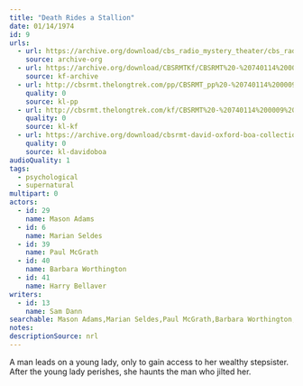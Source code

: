 ```yaml
---
title: "Death Rides a Stallion"
date: 01/14/1974
id: 9
urls: 
  - url: https://archive.org/download/cbs_radio_mystery_theater/cbs_radio_mystery_theater-0001-0050.zip/cbs_radio_mystery_theater-0001-0050%2Fcbsrmt_0009_death_rides_a_stallion.mp3
    source: archive-org
  - url: https://archive.org/download/CBSRMTKf/CBSRMT%20-%20740114%200009%20Death%20Rides%20A%20Stallion_kf.mp3
    source: kf-archive
  - url: http://cbsrmt.thelongtrek.com/pp/CBSRMT_pp%20-%20740114%200009%20Death%20Rides%20a%20Stallion.mp3
    quality: 0
    source: kl-pp
  - url: http://cbsrmt.thelongtrek.com/kf/CBSRMT%20-%20740114%200009%20Death%20Rides%20A%20Stallion_kf.mp3
    quality: 0
    source: kl-kf
  - url: https://archive.org/download/cbsrmt-david-oxford-boa-collection/CBSRMT-740114-0009-Death-Rides-a-Stallion-(64-44)_kf-{BoA}.mp3
    quality: 0
    source: kl-davidoboa
audioQuality: 1
tags: 
  - psychological
  - supernatural
multipart: 0
actors:  
  - id: 29
    name: Mason Adams  
  - id: 6
    name: Marian Seldes  
  - id: 39
    name: Paul McGrath  
  - id: 40
    name: Barbara Worthington  
  - id: 41
    name: Harry Bellaver
writers:  
  - id: 13
    name: Sam Dann
searchable: Mason Adams,Marian Seldes,Paul McGrath,Barbara Worthington,Harry Bellaver Sam Dann
notes: 
descriptionSource: nrl
---
```

A man leads on a young lady, only to gain access to her wealthy stepsister. After the young lady perishes, she haunts the man who jilted her.